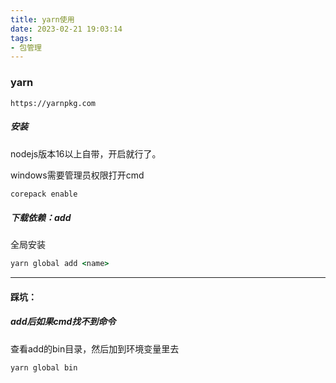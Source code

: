 ```yaml
---
title: yarn使用
date: 2023-02-21 19:03:14
tags: 
- 包管理
---
```


### yarn

```
https://yarnpkg.com
```

##### 安装

nodejs版本16以上自带，开启就行了。

windows需要管理员权限打开cmd

```cmd
corepack enable
```

##### 下载依赖：add

全局安装

```cmd
yarn global add <name>
```

---

#### 踩坑：

##### add后如果cmd找不到命令

查看add的bin目录，然后加到环境变量里去

```cmd
yarn global bin
```

